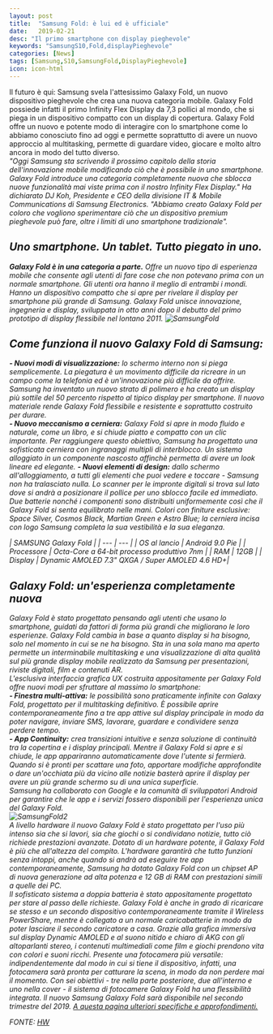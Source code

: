 ```yaml
---
layout: post
title:  "Samsung Fold: è lui ed è ufficiale"
date:   2019-02-21
desc: "Il primo smartphone con display pieghevole"
keywords: "SamsungS10,Fold,displayPieghevole"
categories: [News]
tags: [Samsung,S10,SamsungFold,DisplayPieghevole]
icon: icon-html
---
```

Il futuro è qui: Samsung svela l'attesissimo Galaxy Fold, un nuovo dispositivo pieghevole che crea una nuova categoria mobile. Galaxy Fold possiede infatti il primo Infinity Flex Display da 7,3 pollici al mondo, che si piega in un dispositivo compatto con un display di copertura. Galaxy Fold offre un nuovo e potente modo di interagire con lo smartphone come lo abbiamo conosciuto fino ad oggi e permette soprattutto di avere un nuovo approccio al multitasking, permette di guardare video, giocare e molto altro ancora in modo del tutto diverso.
<br>
<i>"Oggi Samsung sta scrivendo il prossimo capitolo della storia dell'innovazione mobile modificando ciò che è possibile in uno smartphone. Galaxy Fold introduce una categoria completamente nuova che sblocca nuove funzionalità mai viste prima con il nostro Infinity Flex Display." Ha dichiarato DJ Koh, Presidente e CEO della divisione IT & Mobile Communications di Samsung Electronics. "Abbiamo creato Galaxy Fold per coloro che vogliono sperimentare ciò che un dispositivo premium pieghevole può fare, oltre i limiti di uno smartphone tradizionale". <i>
## Uno smartphone. Un tablet. Tutto piegato in uno. <br>
**Galaxy Fold è in una categoria a parte.** Offre un nuovo tipo di esperienza mobile che consente agli utenti di fare cose che non potevano prima con un normale smartphone. Gli utenti ora hanno il meglio di entrambi i mondi. Hanno un dispositivo compatto che si apre per rivelare il display per smartphone più grande di Samsung. Galaxy Fold unisce innovazione, ingegneria e display, sviluppata in otto anni dopo il debutto del primo prototipo di display flessibile nel lontano 2011. 
![SamsungFold](https://www.hwupgrade.it/immagini/galaxyfold_0001.jpg)<br>
## Come funziona il nuovo Galaxy Fold di Samsung: <br>
**- Nuovi modi di visualizzazione:** lo schermo interno non si piega semplicemente. La piegatura è un movimento difficile da ricreare in un campo come la telefonia ed è un'innovazione più difficile da offrire. Samsung ha inventato un nuovo strato di polimero e ha creato un display più sottile del 50 percento rispetto al tipico display per smartphone. Il nuovo materiale rende Galaxy Fold flessibile e resistente e soprattutto costruito per durare. <br>
**- Nuovo meccanismo a cerniera:** Galaxy Fold si apre in modo fluido e naturale, come un libro, e si chiude piatto e compatto con un clic importante. Per raggiungere questo obiettivo, Samsung ha progettato una sofisticata cerniera con ingranaggi multipli di interblocco. Un sistema alloggiato in un componente nascosto affinchè permetta di avere un look lineare ed elegante.
**- Nuovi elementi di design:** dallo schermo all'alloggiamento, a tutti gli elementi che puoi vedere e toccare - Samsung non ha tralasciato nulla. Lo scanner per le impronte digitali si trova sul lato dove si andrà a posizionare il pollice per uno sblocco facile ed immediato. Due batterie nonché i componenti sono distribuiti uniformemente così che il Galaxy Fold si senta equilibrato nelle mani. Colori con finiture esclusive: Space Silver, Cosmos Black, Martian Green e Astro Blue; la cerniera incisa con logo Samsung completa la sua vestibilità e la sua eleganza. <br>

| SAMSUNG Galaxy Fold |
| --- | --- |
| OS al lancio | Android 9.0 Pie |
| Processore | Octa-Core a 64-bit processo produttivo 7nm |
| RAM | 12GB |
| Display | Dynamic AMOLED 7.3" QXGA / Super AMOLED 4.6 HD+|

## Galaxy Fold: un'esperienza completamente nuova <br>
Galaxy Fold è stato progettato pensando agli utenti che usano lo smartphone, guidati da fattori di forma più grandi che migliorano le loro esperienze. Galaxy Fold cambia in base a quanto display si ha bisogno, solo nel momento in cui se ne ha bisogno. Sta in una sola mano ma aperto permette un interminabile multitasking e una visualizzazione di alta qualità sul più grande display mobile realizzato da Samsung per presentazioni, riviste digitali, film e contenuti AR. <br>
L'esclusiva interfaccia grafica UX costruita appositamente per Galaxy Fold offre nuovi modi per sfruttare al massimo lo smartphone: <br>
**- Finestra multi-attiva:** le possibilità sono praticamente infinite con Galaxy Fold, progettato per il multitasking definitivo. È possibile aprire contemporaneamente fino a tre app attive sul display principale in modo da poter navigare, inviare SMS, lavorare, guardare e condividere senza perdere tempo. <br>
**- App Continuity:** crea transizioni intuitive e senza soluzione di continuità tra la copertina e i display principali. Mentre il Galaxy Fold si apre e si chiude, le app appariranno automaticamente dove l'utente si fermierà. Quando si è pronti per scattare una foto, apportare modifiche approfondite o dare un'occhiata più da vicino alle notizie basterà aprire il display per avere un più grande schermo su di una unica superficie. <br>
Samsung ha collaborato con Google e la comunità di sviluppatori Android per garantire che le app e i servizi fossero disponibili per l'esperienza unica del Galaxy Fold.<br>
![SamsungFold2](https://www.hwupgrade.it/immagini/galaxyfold_0000.jpg) <br>
A livello hardware il nuovo Galaxy Fold è stato progettato per l'uso più intenso sia che si lavori, sia che giochi o si condividano notizie, tutto ciò richiede prestazioni avanzate. Dotato di un hardware potente, il Galaxy Fold è più che all'altezza del compito. L'hardware garantirà che tutto funzioni senza intoppi, anche quando si andrà ad eseguire tre app contemporaneamente, Samsung ha dotato Galaxy Fold con un chipset AP di nuova generazione ad alta potenza e 12 GB di RAM con prestazioni simili a quelle dei PC. <br>
Il sofisticato sistema a doppia batteria è stato appositamente progettato per stare al passo delle richieste. Galaxy Fold è anche in grado di ricaricare se stesso e un secondo dispositivo contemporaneamente tramite il Wireless PowerShare, mentre è collegato a un normale caricabatterie in modo da poter lasciare il secondo caricatore a casa. Grazie alla grafica immersiva sul display Dynamic AMOLED e al suono nitido e chiaro di AKG con gli altoparlanti stereo, i contenuti multimediali come film e giochi prendono vita con colori e suoni ricchi.
Presente una fotocamera più versatile: indipendentemente dal modo in cui si tiene il dispositivo, infatti, una fotocamera sarà pronta per catturare la scena, in modo da non perdere mai il momento. Con sei obiettivi - tre nella parte posteriore, due all'interno e uno nella cover - il sistema di fotocamere Galaxy Fold ha una flessibilità integrata.
Il nuovo Samsung Galaxy Fold sarà disponibile nel secondo trimestre del 2019. [A questa pagina ulteriori specifiche e approfondimenti.](http://www.samsungmobilepress.com/)

FONTE: [HW](https://www.hwupgrade.it/news/telefonia/samsung-fold-e-lui-ed-e-ufficiale-il-primo-smartphone-con-display-pieghevole_80849.html)
